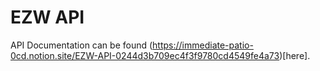 # EZW API
API Documentation can be found (https://immediate-patio-0cd.notion.site/EZW-API-0244d3b709ec4f3f9780cd4549fe4a73)[here].
